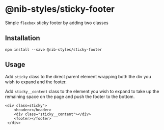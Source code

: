# @nib-styles/sticky-footer

Simple `flexbox` sticky footer by adding two classes

## Installation

    npm install --save @nib-styles/sticky-footer
    
## Usage

Add `sticky` class to the direct parent element wrapping both the div you wish to expand and the footer.

Add `sticky__content` class to the element you wish to expand to take up the remaining space on the page and push the footer to the bottom.

    <div class=sticky">
        <header></header>
        <div class="sticky__content"></div>
        <footer></footer>
     </div>
